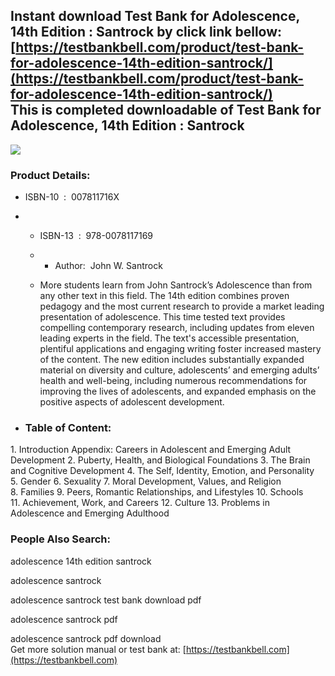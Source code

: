 Instant download **Test Bank for Adolescence, 14th Edition : Santrock** by click link bellow:  
[https://testbankbell.com/product/test-bank-for-adolescence-14th-edition-santrock/](https://testbankbell.com/product/test-bank-for-adolescence-14th-edition-santrock/)  
This is completed downloadable of Test Bank for Adolescence, 14th Edition : Santrock
------------------------------------------------------------------------------------


![](https://testbankbell.com/wp-content/uploads/2023/05/adolescence-santrock-14th-tb.jpg)
### Product Details:


* ISBN-10 ‏ : ‎ 007811716X
* * ISBN-13 ‏ : ‎ 978-0078117169
  * * Author:  John W. Santrock
   
  * More students learn from John Santrock’s Adolescence than from any other text in this field. The 14th edition combines proven pedagogy and the most current research to provide a market leading presentation of adolescence. This time tested text provides compelling contemporary research, including updates from eleven leading experts in the field. The text's accessible presentation, plentiful applications and engaging writing foster increased mastery of the content. The new edition includes substantially expanded material on diversity and culture, adolescents’ and emerging adults’ health and well-being, including numerous recommendations for improving the lives of adolescents, and expanded emphasis on the positive aspects of adolescent development.
 
* ### Table of Content:

1. Introduction
Appendix: Careers in Adolescent and Emerging Adult Development
2. Puberty, Health, and Biological Foundations
3. The Brain and Cognitive Development
4. The Self, Identity, Emotion, and Personality
5. Gender
6. Sexuality
7. Moral Development, Values, and Religion
8. Families
9. Peers, Romantic Relationships, and Lifestyles
10. Schools
11. Achievement, Work, and Careers
12. Culture
13. Problems in Adolescence and Emerging Adulthood


 ### People Also Search:


 adolescence 14th edition santrock

 adolescence santrock

 adolescence santrock test bank download pdf

 adolescence santrock pdf

 adolescence santrock pdf download  
  Get more solution manual or test bank at: [https://testbankbell.com](https://testbankbell.com)
